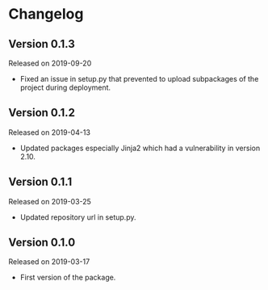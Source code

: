 # Changelog

## Version 0.1.3

Released on 2019-09-20

- Fixed an issue in setup.py that prevented to upload subpackages of the project during deployment.

## Version 0.1.2

Released on 2019-04-13

- Updated packages especially Jinja2 which had a vulnerability in version 2.10.

## Version 0.1.1

Released on 2019-03-25

- Updated repository url in setup.py.

## Version 0.1.0

Released on 2019-03-17

- First version of the package.